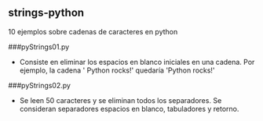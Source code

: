 strings-python
--------------

10 ejemplos sobre cadenas de caracteres en python


###pyStrings01.py

* Consiste en eliminar los espacios en blanco iniciales en una cadena. Por ejemplo, la cadena '   Python rocks!' quedaría 'Python rocks!'

###pyStrings02.py

* Se leen 50 caracteres y se eliminan todos los separadores. Se consideran separadores espacios en blanco, tabuladores y retorno. 
